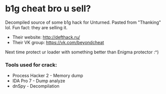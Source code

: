 # b1g cheat bro u sell?
Decompiled source of some b1g hack for Unturned. Pasted from "Thanking" lol.
Fun fact: they are selling it.

- Their website: http://defthack.ru/
- Their VK group: https://vk.com/beyondcheat

Next time protect ur loader with something better than Enigma protector :^)
### Tools used for crack:
- Process Hacker 2 - Memory dump
- IDA Pro 7 - Dump analyze
- dnSpy - Decompilation
